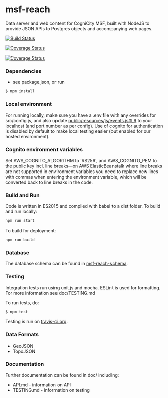msf-reach
================
Data server and web content for CogniCity MSF, built with NodeJS to provide JSON APIs to Postgres objects and accompanying web pages.

[![Build Status](https://travis-ci.org/MSFREACH/msf-reach.svg?branch=master)](https://travis-ci.org/MSFREACH/msf-reach)

[![Coverage Status](https://coveralls.io/repos/github/usergroupcoop/cognicity_msf-server/badge.svg?branch=master)](https://coveralls.io/github/usergroupcoop/cognicity_msf-server?branch=master)

[![Coverage Status](https://coveralls.io/repos/github/usergroupcoop/cognicity_msf-server/badge.svg?branch=master)](https://coveralls.io/github/usergroupcoop/cognicity_msf-server?branch=master)

### Dependencies
- see package.json, or run
```sh
$ npm install
```

### Local environment
For running locally, make sure you have a .env file with any overrides for src/config.js, and also update [public/resources/js/events.js#L9](https://github.com/MSFREACH/msf-reach/blob/master/public/resources/js/events.js#L9) to your localhost (and port number as per config). Use of cognito for authentication is disabled by default to make local testing easier (but enabled for our hosted environment).

### Cognito environment variables
Set AWS_COGNITO_ALGORITHM to 'RS256', and AWS_COGNITO_PEM to the public key incl. line breaks—on AWS ElasticBeanstalk where line breaks are not supported in environment variables you need to replace new lines with commas when entering the environment variable, which will be converted back to line breaks in the code.

### Build and Run
Code is written in ES2015 and compiled with babel to a dist folder. To build and run locally:
```sh
npm run start
```
To build for deployment:
```sh
npm run build
```

### Database
The database schema can be found in [msf-reach-schema](https://github.com/MSFREACH/msf-reach-schema).

### Testing
Integration tests run using unit.js and mocha. ESLint is used for formatting. For more information see doc/TESTING.md

To run tests, do:
```sh
$ npm test
```

Testing is run on [travis-ci.org](https://travis-ci.org/MSFREACH/msf-reach).

### Data Formats
- GeoJSON
- TopoJSON


### Documentation
Further documentation can be found in doc/ including:
- API.md - information on API
- TESTING.md - information on testing
